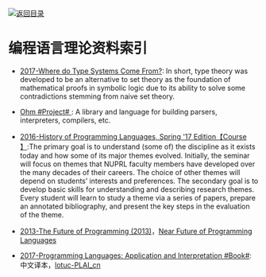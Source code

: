 [![返回目录](https://parg.co/UGo)](https://parg.co/b4z)

# 编程语言理论资料索引

* [2017-Where do Type Systems Come From?](http://blog.felipe.rs/2017/07/07/where-do-type-systems-come-from/): In short, type theory was developed to be an alternative to set theory as the foundation of mathematical proofs in symbolic logic due to its ability to solve some contradictions stemming from naive set theory.

* [Ohm #Project# ](https://github.com/harc/ohm): A library and language for building parsers, interpreters, compilers, etc.

* [2016-History of Programming Languages, Spring '17 Edition【Course 】](https://github.com/nuprl/hopl-s2017):The primary goal is to understand (some of) the discipline as it exists today and how some of its major themes evolved. Initially, the seminar will focus on themes that NUPRL faculty members have developed over the many decades of their careers. The choice of other themes will depend on students’ interests and preferences. The secondary goal is to develop basic skills for understanding and describing research themes. Every student will learn to study a theme via a series of papers, prepare an annotated bibliography, and present the key steps in the evaluation of the theme.

* [2013-The Future of Programming (2013)](http://worrydream.com/dbx/)，[Near Future of Programming Languages](http://dev.stephendiehl.com/nearfuture.pdf)

* [2017-Programming Languages: Application and Interpretation #Book#](http://cs.brown.edu/courses/cs173/2012/book/index.html): 中文译本，[lotuc-PLAI_cn](https://github.com/lotuc/PLAI-cn)
